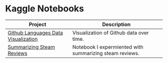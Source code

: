 # Kaggle Notebooks

| Project | Description |
---------- | --------------
| [Github Languages Data Visualization](./GithubLanguagesData/notebook.ipynb) | Visualization of Github data over time. |
| [Summarizing Steam Reviews](./SummarizingSteamReviews/notebook.ipynb) | Notebook I expermiented with summarizing steam reviews. |
